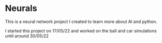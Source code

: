 # Neurals

This is a neural network project I created to learn more about AI and python.

I started this project on 17/05/22 and worked on the ball and car simulations until around 30/05/22
